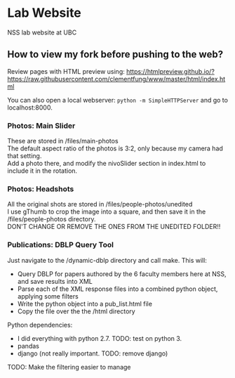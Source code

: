 # Lab Website
NSS lab website at UBC

## How to view my fork before pushing to the web?
Review pages with HTML preview using:
https://htmlpreview.github.io/?https://raw.githubusercontent.com/clementfung/www/master/html/index.html

You can also open a local webserver:
`python -m SimpleHTTPServer` 
and go to localhost:8000.

### Photos: Main Slider
These are stored in /files/main-photos  
The default aspect ratio of the photos is 3:2, only because my camera had that setting.  
Add a photo there, and modify the nivoSlider section in index.html to include it in the rotation.

### Photos: Headshots
All the original shots are stored in /files/people-photos/unedited  
I use gThumb to crop the image into a square, and then save it in the /files/people-photos directory.  
DON'T CHANGE OR REMOVE THE ONES FROM THE UNEDITED FOLDER!!

### Publications: DBLP Query Tool
Just navigate to the /dynamic-dblp directory and call make. 
This will:
- Query DBLP for papers authored by the 6 faculty members here at NSS, and save results into XML
- Parse each of the XML response files into a combined python object, applying some filters
- Write the python object into a pub_list.html file
- Copy the file over the the /html directory

Python dependencies:
- I did everything with python 2.7. TODO: test on python 3.
- pandas
- django (not really important. TODO: remove django)

TODO: Make the filtering easier to manage
